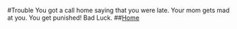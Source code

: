 #Trouble
You got a call home saying that you were late. Your mom gets mad at you. You get punished! Bad Luck.
##[Home](../README.md) 